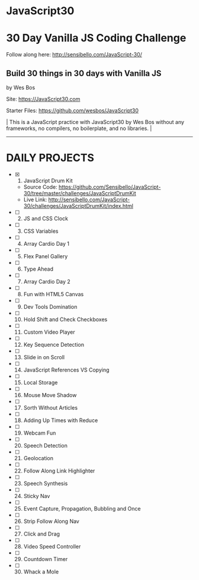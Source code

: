 # JavaScript30

<h1> 30 Day Vanilla JS Coding Challenge  </h1>

Follow along here:
http://sensibello.com/JavaScript-30/

<h2> Build 30 things in 30 days with Vanilla JS </h2>

by Wes Bos

Site: https://JavaScript30.com

Starter Files: https://github.com/wesbos/JavaScript30


| This is a JavaScript practice with JavaScript30 by Wes Bos without any frameworks, no compilers, no boilerplate, and no libraries. |

________ 

# DAILY PROJECTS

- [x] 1) JavaScript Drum Kit 
  - Source Code: https://github.com/Sensibello/JavaScript-30/tree/master/challenges/JavaScriptDrumKit
  - Live Link: http://sensibello.com/JavaScript-30/challenges/JavaScriptDrumKit/index.html
  
- [ ] 2) JS and CSS Clock 
- [ ] 3) CSS Variables  
- [ ] 4) Array Cardio Day 1 
- [ ] 5) Flex Panel Gallery  
- [ ] 6) Type Ahead 
- [ ] 7) Array Cardio Day 2 
- [ ] 8) Fun with HTML5 Canvas  
- [ ] 9) Dev Tools Domination 
- [ ] 10) Hold Shift and Check Checkboxes 
- [ ] 11) Custom Video Player 
- [ ] 12) Key Sequence Detection 
- [ ] 13) Slide in on Scroll 
- [ ] 14) JavaScript References VS Copying
- [ ] 15) Local Storage 
- [ ] 16) Mouse Move Shadow 
- [ ] 17) Sorth Without Articles 
- [ ] 18) Adding Up Times with Reduce 
- [ ] 19) Webcam Fun  
- [ ] 20) Speech Detection 
- [ ] 21) Geolocation 
- [ ] 22) Follow Along Link Highlighter 
- [ ] 23) Speech Synthesis 
- [ ] 24) Sticky Nav 
- [ ] 25) Event Capture, Propagation, Bubbling and Once
- [ ] 26) Strip Follow Along Nav
- [ ] 27) Click and Drag 
- [ ] 28) Video Speed Controller 
- [ ] 29) Countdown Timer 
- [ ] 30) Whack a Mole 

